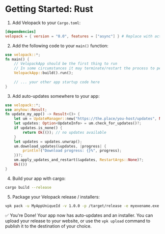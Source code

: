 # Getting Started: Rust

1. Add Velopack to your `Cargo.toml`:
```toml
[dependencies]
velopack = { version = "0.0", features = ["async"] } # Replace with actual version and desired features
```

2. Add the following code to your `main()` function:
```rust
use velopack::*;
fn main() {
    // VelopackApp should be the first thing to run 
    // In some circumstances it may terminate/restart the process to perform tasks.
    VelopackApp::build().run();
    
    // ... your other app startup code here
}
```

3. Add auto-updates somewhere to your app:
```rust
use velopack::*;
use anyhow::Result;
fn update_my_app() -> Result<()> {
    let um = UpdateManager::new("https://the.place/you-host/updates", None)?;
    let updates: Option<UpdateInfo> = um.check_for_updates()?;
    if updates.is_none() {
        return Ok(()); // no updates available
    }
    let updates = updates.unwrap();
    um.download_updates(&updates, |progress| { 
        println!("Download progress: {}%", progress);
    })?;
    um.apply_updates_and_restart(&updates, RestartArgs::None)?;
    Ok(())
}
```

4. Build your app with cargo:
```sh
cargo build --release
```

5. Package your Velopack release / installers:
```sh
vpk pack -u MyAppUniqueId -v 1.0.0 -p /target/release -e myexename.exe
```

✅ You're Done! Your app now has auto-updates and an installer. 
You can upload your release to your website, or use the `vpk upload` command to publish it to the destination of your choice.